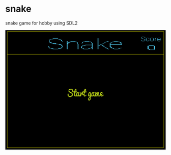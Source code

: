 # snake
snake game for hobby using SDL2

![alt text](https://github.com/rcetin/snake/blob/master/src/snake_ss.png)
